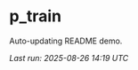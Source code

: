 # p_train

Auto-updating README demo.

<!--START_SECTION:status-->
_Last run: 2025-08-26 14:19 UTC_
<!--END_SECTION:status-->
























































































































































